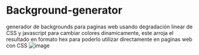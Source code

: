 # Background-generator
generador de backgrounds para paginas web usando degradación linear de CSS y javascript para cambiar colores dinamicamente, este arroja el resultado en formato hex para poderlo utilizar directamente en paginas web con CSS
![image](https://user-images.githubusercontent.com/93287746/150026852-fa286d4e-5cb1-4a45-85b2-5fe0da166513.png)

